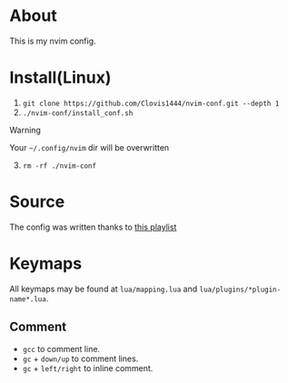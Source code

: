 # About

This is my nvim config.

# Install(Linux)

1. `git clone https://github.com/Clovis1444/nvim-conf.git --depth 1 `
2. `./nvim-conf/install_conf.sh`

> [!WARNING]  
> Your `~/.config/nvim` dir will be overwritten

3. `rm -rf ./nvim-conf`

# Source

The config was written thanks to [this playlist](https://youtube.com/playlist?list=PLsz00TDipIffreIaUNk64KxTIkQaGguqn&si=Cd7yw67aVFjh54bH)

# Keymaps

All keymaps may be found at `lua/mapping.lua` and `lua/plugins/*plugin-name*.lua`.

## Comment

- `gcc` to comment line.
- `gc` + `down/up` to comment lines.
- `gc` + `left/right` to inline comment.
